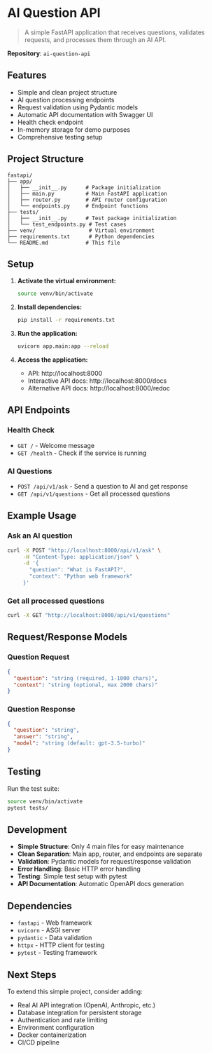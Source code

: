 # AI Question API

> A simple FastAPI application that receives questions, validates requests, and processes them through an AI API.

**Repository**: `ai-question-api`

## Features

- Simple and clean project structure
- AI question processing endpoints
- Request validation using Pydantic models
- Automatic API documentation with Swagger UI
- Health check endpoint
- In-memory storage for demo purposes
- Comprehensive testing setup

## Project Structure

```
fastapi/
├── app/
│   ├── __init__.py      # Package initialization
│   ├── main.py          # Main FastAPI application
│   ├── router.py        # API router configuration
│   └── endpoints.py     # Endpoint functions
├── tests/
│   ├── __init__.py      # Test package initialization
│   └── test_endpoints.py # Test cases
├── venv/                 # Virtual environment
├── requirements.txt      # Python dependencies
└── README.md            # This file
```

## Setup

1. **Activate the virtual environment:**
   ```bash
   source venv/bin/activate
   ```

2. **Install dependencies:**
   ```bash
   pip install -r requirements.txt
   ```

3. **Run the application:**
   ```bash
   uvicorn app.main:app --reload
   ```

4. **Access the application:**
   - API: http://localhost:8000
   - Interactive API docs: http://localhost:8000/docs
   - Alternative API docs: http://localhost:8000/redoc

## API Endpoints

### Health Check
- `GET /` - Welcome message
- `GET /health` - Check if the service is running

### AI Questions
- `POST /api/v1/ask` - Send a question to AI and get response
- `GET /api/v1/questions` - Get all processed questions

## Example Usage

### Ask an AI question
```bash
curl -X POST "http://localhost:8000/api/v1/ask" \
     -H "Content-Type: application/json" \
     -d '{
       "question": "What is FastAPI?",
       "context": "Python web framework"
     }'
```

### Get all processed questions
```bash
curl -X GET "http://localhost:8000/api/v1/questions"
```

## Request/Response Models

### Question Request
```json
{
  "question": "string (required, 1-1000 chars)",
  "context": "string (optional, max 2000 chars)"
}
```

### Question Response
```json
{
  "question": "string",
  "answer": "string",
  "model": "string (default: gpt-3.5-turbo)"
}
```

## Testing

Run the test suite:
```bash
source venv/bin/activate
pytest tests/
```

## Development

- **Simple Structure**: Only 4 main files for easy maintenance
- **Clean Separation**: Main app, router, and endpoints are separate
- **Validation**: Pydantic models for request/response validation
- **Error Handling**: Basic HTTP error handling
- **Testing**: Simple test setup with pytest
- **API Documentation**: Automatic OpenAPI docs generation

## Dependencies

- `fastapi` - Web framework
- `uvicorn` - ASGI server
- `pydantic` - Data validation
- `httpx` - HTTP client for testing
- `pytest` - Testing framework

## Next Steps

To extend this simple project, consider adding:
- Real AI API integration (OpenAI, Anthropic, etc.)
- Database integration for persistent storage
- Authentication and rate limiting
- Environment configuration
- Docker containerization
- CI/CD pipeline 